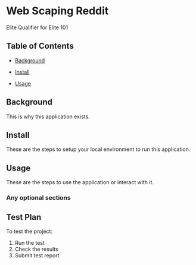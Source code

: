 # Web Scaping Reddit

Elite Qualifier for Elite 101

## Table of Contents

- [Background](#background)

- [Install](#install)

- [Usage](#usage)

## Background

This is why this application exists.

## Install

These are the steps to setup your local environment to run this application.

## Usage

These are the steps to use the application or interact with it.

### Any optional sections

## Test Plan
To test the project:

1. Run the test
2. Check the results
3.  Submit test report
